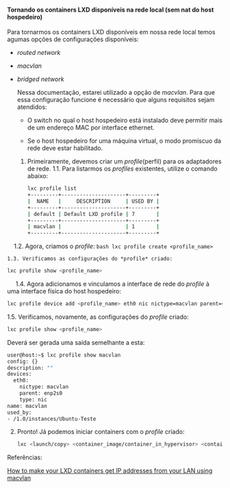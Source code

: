 #### Tornando os containers LXD disponíveis na rede local (sem nat do host hospedeiro)

Para tornarmos os containers LXD disponíveis em nossa rede local temos agumas opções de configurações disponíveis:

* *routed network*

* *macvlan*

* *bridged network*
  
  Nessa documentação, estarei utilizado a opção de *macvlan*. Para que essa configuração funcione é necessário que alguns requisitos sejam atendidos:
  
  * O switch no qual o host hospedeiro está instalado deve permitir mais de um endereço MAC por interface ethernet.
  
  * Se o host hospedeiro for uma máquina virtual, o modo promíscuo da rede deve estar habilitado.
  1. Primeiramente, devemos criar um *profile*(perfil) para os adaptadores de rede.
     1.1. Para listarmos os *profiles* existentes, utilize o comando abaixo:
     
     ```bash
     lxc profile list
     +---------+---------------------+---------+
     |  NAME   |     DESCRIPTION     | USED BY |
     +---------+---------------------+---------+
     | default | Default LXD profile | 7       |
     +---------+---------------------+---------+
     | macvlan |                     | 1       |
     +---------+---------------------+---------+
     ```

    1.2. Agora, criamos o *profile*:
        ```bash
        lxc profile create <profile_name>
        ```
        
    1.3. Verificamos as configurações do *profile* criado:

```bash
lxc profile show <profile_name>
```

     1.4. Agora adicionamos e vinculamos a interface de rede do *profile* à uma interface física do host hospedeiro:

```bash
lxc profile device add <profile_name> eth0 nic nictype=macvlan parent=<nic_hospedeiro>
```

1.5. Verificamos, novamente, as configurações do *profile* criado:

```bash
lxc profile show <profile_name>
```

Deverá ser gerada uma saída semelhante a esta:

```bash
user@host:~$ lxc profile show macvlan
config: {}
description: ""
devices:
  eth0:
    nictype: macvlan
    parent: enp2s0
    type: nic
name: macvlan
used_by:
- /1.0/instances/Ubuntu-Teste
```

2. Pronto! Já podemos iniciar containers com o *profile* criado:
   
   ```bash
   lxc <launch/copy> <container_image/container_in_hypervisor> <container_name> --profile default --profile <profile_criado>
   ```

Referências:

[How to make your LXD containers get IP addresses from your LAN using macvlan](https://blog.simos.info/how-to-make-your-lxd-container-get-ip-addresses-from-your-lan/)


